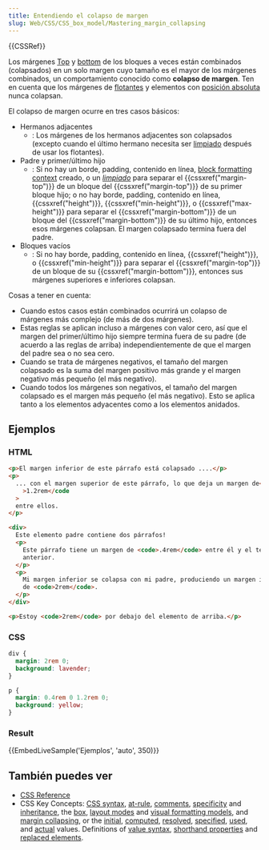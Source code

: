 ```yaml
---
title: Entendiendo el colapso de margen
slug: Web/CSS/CSS_box_model/Mastering_margin_collapsing
---
```


{{CSSRef}}

Los márgenes [Top](/es/docs/Web/CSS/margin-top) y [bottom](/es/docs/Web/CSS/margin-bottom) de los bloques a veces están combinados (colapsados) en un solo margen cuyo tamaño es el mayor de los márgenes combinados, un comportamiento conocido como **colapso de margen**. Ten en cuenta que los márgenes de [flotantes](/es/docs/Web/CSS/float) y elementos con [posición absoluta](/es/docs/Web/CSS/position) nunca colapsan.

El colapso de margen ocurre en tres casos básicos:

- Hermanos adjacentes
  - : Los márgenes de los hermanos adjacentes son colapsados (excepto cuando el último hermano necesita ser [limpiado](/es/docs/Web/CSS/clear) después de usar los flotantes).
- Padre y primer/último hijo
  - : Si no hay un borde, padding, contenido en línea, [block formatting context](/es/docs/Web/CSS/CSS_display/Block_formatting_context) creado, o un _[limpiado](/es/docs/Web/CSS/clear)_ para separar el {{cssxref("margin-top")}} de un bloque del {{cssxref("margin-top")}} de su primer bloque hijo; o no hay borde, padding, contenido en línea, {{cssxref("height")}}, {{cssxref("min-height")}}, o {{cssxref("max-height")}} para separar el {{cssxref("margin-bottom")}} de un bloque del {{cssxref("margin-bottom")}} de su último hijo, entonces esos márgenes colapsan. El margen colapsado termina fuera del padre.
- Bloques vacíos
  - : Si no hay borde, padding, contenido en línea, {{cssxref("height")}}, o {{cssxref("min-height")}} para separar el {{cssxref("margin-top")}} de un bloque de su {{cssxref("margin-bottom")}}, entonces sus márgenes superiores e inferiores colapsan.

Cosas a tener en cuenta:

- Cuando estos casos están combinados ocurrirá un colapso de márgenes más complejo (de más de dos márgenes).
- Estas reglas se aplican incluso a márgenes con valor cero, así que el margen del primer/último hijo siempre termina fuera de su padre (de acuerdo a las reglas de arriba) independientemente de que el margen del padre sea o no sea cero.
- Cuando se trata de márgenes negativos, el tamaño del margen colapsado es la suma del margen positivo más grande y el margen negativo más pequeño (el más negativo).
- Cuando todos los márgenes son negativos, el tamaño del margen colapsado es el margen más pequeño (el más negativo). Esto se aplica tanto a los elementos adyacentes como a los elementos anidados.

## Ejemplos

### HTML

```html
<p>El margen inferior de este párrafo está colapsado ....</p>
<p>
  ... con el margen superior de este párrafo, lo que deja un margen de<code
    >1.2rem</code
  >
  entre ellos.
</p>

<div>
  Este elemento padre contiene dos párrafos!
  <p>
    Este párrafo tiene un margen de <code>.4rem</code> entre él y el texto
    anterior.
  </p>
  <p>
    Mi margen inferior se colapsa con mi padre, produciendo un margen inferior
    de <code>2rem</code>.
  </p>
</div>

<p>Estoy <code>2rem</code> por debajo del elemento de arriba.</p>
```

### CSS

```css
div {
  margin: 2rem 0;
  background: lavender;
}

p {
  margin: 0.4rem 0 1.2rem 0;
  background: yellow;
}
```

### Result

{{EmbedLiveSample('Ejemplos', 'auto', 350)}}

## También puedes ver

- [CSS Reference](/es/docs/Web/CSS/Reference)
- CSS Key Concepts: [CSS syntax](/es/docs/Web/CSS/CSS_syntax/Syntax), [at-rule](/es/docs/Web/CSS/CSS_syntax/At-rule), [comments](/es/docs/Web/CSS/CSS_syntax/Comments), [specificity](/es/docs/Web/CSS/CSS_cascade/Specificity) and [inheritance](/es/docs/Web/CSS/CSS_cascade/Inheritance), the [box](/es/docs/Web/CSS/CSS_box_model/Introduction_to_the_CSS_box_model), [layout modes](/es/docs/Glossary/Layout_mode) and [visual formatting models](/es/docs/Web/CSS/Visual_formatting_model), and [margin collapsing](/es/docs/Web/CSS/CSS_box_model/Mastering_margin_collapsing), or the [initial](/es/docs/Web/CSS/CSS_cascade/initial_value), [computed](/es/docs/Web/CSS/CSS_cascade/computed_value), [resolved](/es/docs/Web/CSS/resolved_value), [specified](/es/docs/Web/CSS/CSS_cascade/specified_value), [used](/es/docs/Web/CSS/used_value), and [actual](/es/docs/Web/CSS/CSS_cascade/actual_value) values. Definitions of [value syntax](/es/docs/Web/CSS/CSS_Values_and_Units/Value_definition_syntax), [shorthand properties](/es/docs/Web/CSS/CSS_cascade/Shorthand_properties) and [replaced elements](/es/docs/Web/CSS/CSS_images/Replaced_element_properties).
